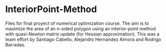 # InteriorPoint-Method

Files for final proyect of numerical optimization course. The aim is to maximize the area of an n-sided polygon using an interior-point method with quasi-Newton matrix update (for Hessian approximation). This was a team effort by Santiago Cabello, Alejandro Hernandez Almora and Rodrigo Barradas.
